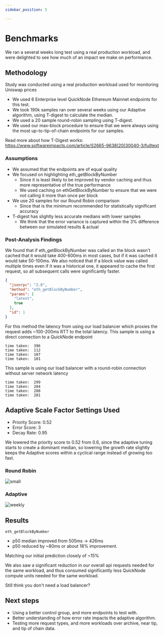 ```yaml
---
sidebar_position: 5

---
```


# Benchmarks

We ran a several weeks long test using a real production workload, and were delighted to see how much of an impact we
make on performance.

## Methodology

Study was conducted using a real production workload used for monitoring Uniswap prices

- We used 6 Enterprise level QuickNode Ethereum Mainnet endpoints for this test.
- We took 190k samples ran over several weeks using our Adaptive algorithm, using T-digest to calculate the median.
- We used a 20 sample round-robin sampling using T-digest.
- We used our max-block procedure to ensure that we were always using the most up-to-tip-of-chain endpoints for our
samples.

Read more about how T-Digest works: https://www.softwareimpacts.com/article/S2665-9638(20)30040-3/fulltext

### Assumptions

- We assumed that the endpoints are of equal quality
- We focused on highlighting eth_getBlockByNumber
  - Since it is least likely to be improved by vendor caching and thus more representative of the true performance
  - We used caching on ethGetBlockByNumber to ensure that we were not calling it more than once per block
- We use 20 samples for our Round Robin comparison
    - Since that is the minimum recommended for statistically significant accuracy
- T-digest has slightly less accurate medians with lower samples
    - We think that the error variance is captured within the 3% difference between our simulated results & actual

### Post-Analysis Findings

We found that if eth_getBlockByNumber was called an the block wasn't cached that it would take 400-600ms in most
cases, but if it was cached it would take 50-100ms. We also noticed that if a block value was called multiple times
even if it was a historical one, it appeared to cache the first request, so all subsequent calls were
significantly faster.

```json
{
  "jsonrpc": "2.0",
  "method": "eth_getBlockByNumber",
  "params": [
    "latest",
    true
  ],
  "id": 1
}
```

For this method the latency from using our load balancer which proxies the request adds ~100-200ms RTT to the total
latency.
This sample is using a direct connection to a QuickNode endpoint

```text
time taken:  396
time taken:  112
time taken:  107
time taken:  101
```

This sample is using our load balancer with a round-robin connection without server network latency

```text
time taken:  299
time taken:  284
time taken:  288
time taken:  281
```

## Adaptive Scale Factor Settings Used

- Priority Score: 0.52
- Error Score: 3
- Decay Rate: 0.95

We lowered the priority score to 0.52 from 0.6, since the adaptive tuning starts to create a dominant median, so
lowering the growth rate slightly keeps the Adaptive scores within a cyclical range instead of growing too fast.

### Round Robin

![small](https://github.com/zeus-fyi/zeus/assets/17446735/efccf2b0-ecc8-4bef-a966-e7fe994370a2)

### Adaptive

![weekly](https://github.com/zeus-fyi/zeus/assets/17446735/9919f53c-7b6a-46ba-9780-7fbbc0aa9da0)

## Results

```eth_getBlockByNumber```

- p50 median improved from 505ms -> 426ms
- p50 reduced by ~80ms or about 18% improvement.

Matching our initial prediction closely of ~15%

We also saw a significant reduction in our overall api requests needed for the same workload,
and thus consumed significantly less QuickNode compute units needed for the same workload.

Still think you don't need a load balancer?

## Next steps

- Using a better control group, and more endpoints to test with.
- Better understanding of how error rate impacts the adaptive algorithm.
- Testing more request types, and more workloads over archive, near tip, and tip of chain data.